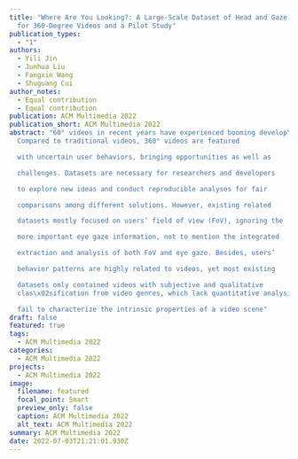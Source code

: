 ```yaml
---
title: "Where Are You Looking?: A Large-Scale Dataset of Head and Gaze Behavior
  for 360-Degree Videos and a Pilot Study"
publication_types:
  - "1"
authors:
  - Yili Jin
  - Junhua Liu
  - Fangxin Wang
  - Shuguang Cui
author_notes:
  - Equal contribution
  - Equal contribution
publication: ACM Multimedia 2022
publication_short: ACM Multimedia 2022
abstract: "60° videos in recent years have experienced booming develop\x02ment.
  Compared to traditional videos, 360° videos are featured

  with uncertain user behaviors, bringing opportunities as well as

  challenges. Datasets are necessary for researchers and developers

  to explore new ideas and conduct reproducible analyses for fair

  comparisons among different solutions. However, existing related

  datasets mostly focused on users’ field of view (FoV), ignoring the

  more important eye gaze information, not to mention the integrated

  extraction and analysis of both FoV and eye gaze. Besides, users’

  behavior patterns are highly related to videos, yet most existing

  datasets only contained videos with subjective and qualitative
  clas\x02sification from video genres, which lack quantitative analysis and

  fail to characterize the intrinsic properties of a video scene"
draft: false
featured: true
tags:
  - ACM Multimedia 2022
categories:
  - ACM Multimedia 2022
projects:
  - ACM Multimedia 2022
image:
  filename: featured
  focal_point: Smart
  preview_only: false
  caption: ACM Multimedia 2022
  alt_text: ACM Multimedia 2022
summary: ACM Multimedia 2022
date: 2022-07-03T21:21:01.930Z
---
```

